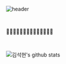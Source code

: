 ![header](https://capsule-render.vercel.app/api?type=shark&color=auto&height=200&section=header&text=Welcome!&fontSize=90&animation=twinkling)

<br/>

🙂🙃🙂🙃🙂🙃🙂🙂🙃🙂🙃🙂🙃🙂


<br/>

![김석현's github stats](https://github-readme-stats.vercel.app/api?username=kimtjrgus&show_icons=true)
